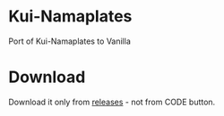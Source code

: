 # Kui-Namaplates
 Port of Kui-Namaplates to Vanilla

# Download

Download it only from [releases](https://github.com/laytya/Kui-Namaplates/releases) - not from CODE button.
